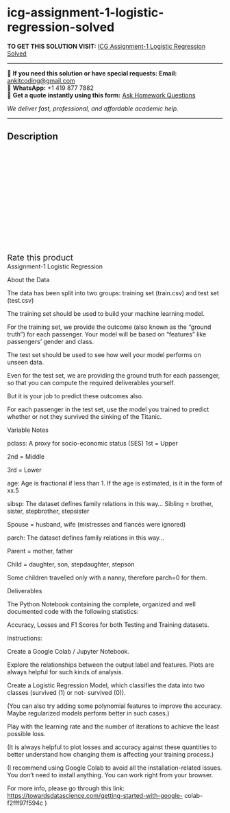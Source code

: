 # icg-assignment-1-logistic-regression-solved
**TO GET THIS SOLUTION VISIT:** [ICG Assignment-1 Logistic Regression Solved](https://www.ankitcodinghub.com/product/icg-assignment-1-logistic-regression-solved/)


---

📩 **If you need this solution or have special requests:** **Email:** ankitcoding@gmail.com  
📱 **WhatsApp:** +1 419 877 7882  
📄 **Get a quote instantly using this form:** [Ask Homework Questions](https://www.ankitcodinghub.com/services/ask-homework-questions/)

*We deliver fast, professional, and affordable academic help.*

---

<h2>Description</h2>



<div class="kk-star-ratings kksr-auto kksr-align-center kksr-valign-top" data-payload="{&quot;align&quot;:&quot;center&quot;,&quot;id&quot;:&quot;90903&quot;,&quot;slug&quot;:&quot;default&quot;,&quot;valign&quot;:&quot;top&quot;,&quot;ignore&quot;:&quot;&quot;,&quot;reference&quot;:&quot;auto&quot;,&quot;class&quot;:&quot;&quot;,&quot;count&quot;:&quot;0&quot;,&quot;legendonly&quot;:&quot;&quot;,&quot;readonly&quot;:&quot;&quot;,&quot;score&quot;:&quot;0&quot;,&quot;starsonly&quot;:&quot;&quot;,&quot;best&quot;:&quot;5&quot;,&quot;gap&quot;:&quot;4&quot;,&quot;greet&quot;:&quot;Rate this product&quot;,&quot;legend&quot;:&quot;0\/5 - (0 votes)&quot;,&quot;size&quot;:&quot;24&quot;,&quot;title&quot;:&quot;ICG Assignment-1 Logistic Regression Solved&quot;,&quot;width&quot;:&quot;0&quot;,&quot;_legend&quot;:&quot;{score}\/{best} - ({count} {votes})&quot;,&quot;font_factor&quot;:&quot;1.25&quot;}">

<div class="kksr-stars">

<div class="kksr-stars-inactive">
            <div class="kksr-star" data-star="1" style="padding-right: 4px">


<div class="kksr-icon" style="width: 24px; height: 24px;"></div>
        </div>
            <div class="kksr-star" data-star="2" style="padding-right: 4px">


<div class="kksr-icon" style="width: 24px; height: 24px;"></div>
        </div>
            <div class="kksr-star" data-star="3" style="padding-right: 4px">


<div class="kksr-icon" style="width: 24px; height: 24px;"></div>
        </div>
            <div class="kksr-star" data-star="4" style="padding-right: 4px">


<div class="kksr-icon" style="width: 24px; height: 24px;"></div>
        </div>
            <div class="kksr-star" data-star="5" style="padding-right: 4px">


<div class="kksr-icon" style="width: 24px; height: 24px;"></div>
        </div>
    </div>

<div class="kksr-stars-active" style="width: 0px;">
            <div class="kksr-star" style="padding-right: 4px">


<div class="kksr-icon" style="width: 24px; height: 24px;"></div>
        </div>
            <div class="kksr-star" style="padding-right: 4px">


<div class="kksr-icon" style="width: 24px; height: 24px;"></div>
        </div>
            <div class="kksr-star" style="padding-right: 4px">


<div class="kksr-icon" style="width: 24px; height: 24px;"></div>
        </div>
            <div class="kksr-star" style="padding-right: 4px">


<div class="kksr-icon" style="width: 24px; height: 24px;"></div>
        </div>
            <div class="kksr-star" style="padding-right: 4px">


<div class="kksr-icon" style="width: 24px; height: 24px;"></div>
        </div>
    </div>
</div>


<div class="kksr-legend" style="font-size: 19.2px;">
            <span class="kksr-muted">Rate this product</span>
    </div>
    </div>
<div class="page" title="Page 1">
<div class="layoutArea">
<div class="column">
Assignment-1 Logistic Regression

About the Data

The data has been split into two groups: training set (train.csv) and test set (test.csv)

</div>
</div>
<div class="layoutArea">
<div class="column">
The training set should be used to build your machine learning model.

For the training set, we provide the outcome (also known as the “ground truth”) for each passenger. Your model will be based on “features” like passengers’ gender and class.

The test set should be used to see how well your model performs on unseen data.

Even for the test set, we are providing the ground truth for each passenger, so that you can compute the required deliverables yourself.

But it is your job to predict these outcomes also.

For each passenger in the test set, use the model you trained to predict whether or not they survived the sinking of the Titanic.

Variable Notes

pclass: A proxy for socio-economic status (SES) 1st = Upper

2nd = Middle

3rd = Lower

</div>
</div>
</div>
<div class="page" title="Page 2">
<div class="layoutArea">
<div class="column">
age: Age is fractional if less than 1. If the age is estimated, is it in the form of xx.5

sibsp: The dataset defines family relations in this way… Sibling = brother, sister, stepbrother, stepsister

Spouse = husband, wife (mistresses and fiancés were ignored)

parch: The dataset defines family relations in this way…

Parent = mother, father

Child = daughter, son, stepdaughter, stepson

Some children travelled only with a nanny, therefore parch=0 for them.

Deliverables

The Python Notebook containing the complete, organized and well documented code with the following statistics:

Accuracy, Losses and F1 Scores for both Testing and Training datasets.

Instructions:

Create a Google Colab / Jupyter Notebook.

Explore the relationships between the output label and features. Plots are always helpful for such kinds of analysis.

Create a Logistic Regression Model, which classifies the data into two classes (survived (1) or not- survived (0)).

(You can also try adding some polynomial features to improve the accuracy. Maybe regularized models perform better in such cases.)

Play with the learning rate and the number of iterations to achieve the least possible loss.

(It is always helpful to plot losses and accuracy against these quantities to better understand how changing them is affecting your training process.)

(I recommend using Google Colab to avoid all the installation-related issues. You don’t need to install anything. You can work right from your browser.

For more info, please go through this link: https://towardsdatascience.com/getting-started-with-google- colab-f2fff97f594c )

</div>
</div>
</div>
